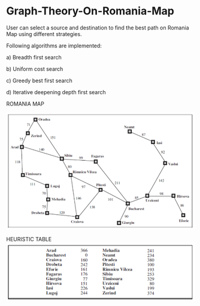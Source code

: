 # Graph-Theory-On-Romania-Map

User can select a source and destination to find the best path on Romania Map using different strategies.

Following algorithms are implemented:

a) Breadth first search 

b) Uniform cost search

c) Greedy best first search 

d) Iterative deepening depth first search

ROMANIA MAP 

![alt text](https://github.com/areekaaijaz123/Graph-Theory-On-Romania-Map/blob/master/Romania%20Map.PNG)

HEURISTIC TABLE
![alt text](https://github.com/areekaaijaz123/Graph-Theory-On-Romania-Map/blob/master/Heuristic%20Table.PNG)


